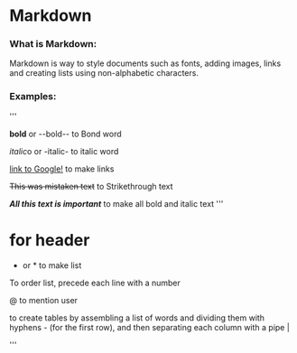 # Markdown

### What is Markdown:
Markdown is way to style documents such as fonts, adding images, links and creating lists using non-alphabetic characters.

### Examples:

'''

**bold** or --bold--         to Bond word

*italic*o or -italic-         to italic word

[link to Google!](http://google.com)        to make  links

~~This was mistaken text~~          to Strikethrough text

***All this text is important***        to make all bold and italic text
'''
#   for header

- or *  to make list

To order list, precede each line with a number

@ to mention user

to create tables by assembling a list of words and dividing them with hyphens - (for the first row), and then separating each column with a pipe |

'''
 
